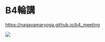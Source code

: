 # B4輪講

https://nagayamaryoga.github.io/b4_meeting

![](http://chart.apis.google.com/chart?cht=qr&chs=160x160&chl=https%3A%2F%2Fnagayamaryoga.github.io%2Fb4_meeting)
